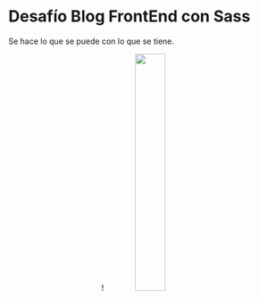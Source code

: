 <h1> Desafío Blog FrontEnd con Sass</h1>

Se hace lo que se puede con lo que se tiene.


<p align="center" width="10%">!<img width="33%" src="https://github.com/AleRomto/BlogFE/assets/130374934/c836ac5d-477c-4276-90a5-947248325800">
